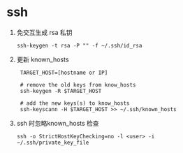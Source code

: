 # ssh

1. 免交互生成 rsa 私钥

    ```shell
    ssh-keygen -t rsa -P "" -f ~/.ssh/id_rsa
    ```

2. 更新 known_hosts

   ```shell
    TARGET_HOST=[hostname or IP]

    # remove the old keys from know_hosts
    ssh-keygen -R $TARGET_HOST

    # add the new keys(s) to know_hosts
    ssh-keyscann -H $TARGET_HOST >> ~/.ssh/known_hosts
   ```

3. ssh 时忽略known_hosts 检查

   ```shell
   ssh -o StrictHostKeyChecking=no -l <user> -i ~/.ssh/private_key_file
   ```
